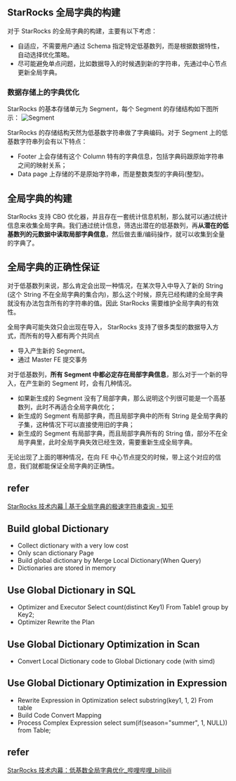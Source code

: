 
## StarRocks 全局字典的构建
对于 StarRocks 的全局字典的构建，主要有以下考虑：
* 自适应，不需要用户通过 Schema 指定特定低基数列，而是根据数据特性，自动选择优化策略。
* 尽可能避免单点问题，比如数据导入的时候遇到新的字符串，先通过中心节点更新全局字典。

### 数据存储上的字典优化
StarRocks 的基本存储单元为 Segment，每个 Segment 的存储结构如下图所示：
![Segment](https://pic1.zhimg.com/80/v2-be38288c4b89b44febf946a03b423230_720w.webp)

StarRocks 的存储结构天然为低基数字符串做了字典编码。对于 Segment 上的低基数字符串列会有以下特点：
* Footer 上会存储有这个 Column 特有的字典信息，包括字典码跟原始字符串之间的映射关系；
* Data page 上存储的不是原始字符串，而是整数类型的字典码(整型)。

## 全局字典的构建
StarRocks 支持 CBO 优化器，并且存在一套统计信息机制，那么就可以通过统计信息来收集全局字典。我们通过统计信息，筛选出潜在的低基数列，再**从潜在的低基数列的元数据中读取局部字典信息**，然后做去重/编码操作，就可以收集到全量的字典了。

## 全局字典的正确性保证
对于低基数列来说，那么肯定会出现一种情况，在某次导入中导入了新的 String (这个 String 不在全局字典的集合内)，那么这个时候，原先已经构建的全局字典就没有办法包含所有的字符串的值。因此 StarRocks 需要维护全局字典的有效性。

全局字典可能失效只会出现在导入， StarRocks 支持了很多类型的数据导入方式，而所有的导入都有两个共同点
* 导入产生新的 Segment。
* 通过 Master FE 提交事务

对于低基数列，**所有 Segment 中都必定存在局部字典信息**，那么对于一个新的导入，在产生新的 Segment 时，会有几种情况。
* 如果新生成的 Segment 没有了局部字典，那么说明这个列很可能是一个高基数列，此时不再适合全局字典优化；
* 新生成的 Segment 有局部字典，而且局部字典中的所有 String 是全局字典的子集，这种情况下可以直接使用旧的字典；
* 新生成的 Segment 有局部字典，而且局部字典所有的 String 值，部分不在全局字典里，此时全局字典失效已经生效，需要重新生成全局字典。

无论出现了上面的哪种情况，在向 FE 中心节点提交的时候，带上这个对应的信息，我们就都能保证全局字典的正确性。

## refer
[StarRocks 技术内幕 | 基于全局字典的极速字符串查询 - 知乎](https://zhuanlan.zhihu.com/p/554256193)

## Build global Dictionary
* Collect dictionary with a very low cost
* Only scan dictionary Page
* Build global dictionary by Merge Local Dictionary(When Query)
* Dictionaries are stored in memory

## Use Global Dictionary in SQL
* Optimizer and Executor
    Select count(distinct Key1) From Table1 group by Key2;
* Optimizer Rewrite the Plan

## Use Global Dictionary Optimization in Scan  
* Convert Local Dictionary code to Global Dictionary code (with simd)

## Use Global Dictionary Optimization in Expression
* Rewrite Expression in Optimization
    select substring(key1, 1, 2) From table
* Build Code Convert Mapping
* Process Complex Expression
    select sum(if(season="summer", 1, NULL)) from Table;
    
## refer
[StarRocks 技术内幕：低基数全局字典优化\_哔哩哔哩\_bilibili](https://www.bilibili.com/video/BV1ra411N7g8/?vd_source=9654d62f7cce5932a53570602662aa2d)
